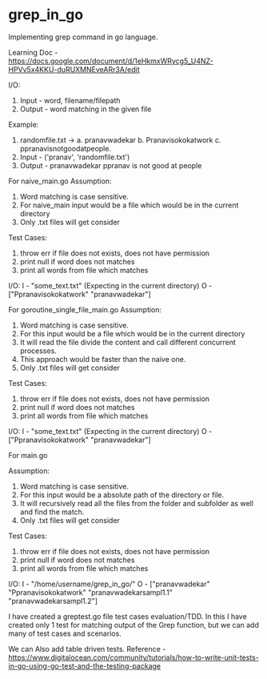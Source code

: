 # grep_in_go
Implementing grep command in go language.

Learning Doc - https://docs.google.com/document/d/1eHkmxWRycg5_U4NZ-HPVv5x4KKU-duRUXMNEveARr3A/edit

I/O:
1. Input - word, filename/filepath
2. Output - word matching in the given file

Example:
1. randomfile.txt -> a. pranavwadekar
                     b. Pranavisokokatwork
                     c. ppranavisnotgoodatpeople.
2. Input - ('pranav', 'randomfile.txt')
3. Output - pranavwadekar
            ppranav is not good at people


For naive_main.go
Assumption: 
1. Word matching is case sensitive.
2. For naive_main input would be a file which would be in the current directory
3. Only .txt files will get consider

Test Cases:
1. throw err if file does not exists, does not have permission
2. print null if word does not matches
3. print all words from file which matches

I/O:
I - "some_text.txt" (Expecting in the current directory)
O - ["Ppranavisokokatwork" "pranavwadekar"]

For goroutine_single_file_main.go
Assumption: 
1. Word matching is case sensitive.
2. For this input would be a file which would be in the current directory
3. It will read the file divide the content and call different concurrent processes. 
4. This approach would be faster than the naive one.
5. Only .txt files will get consider

Test Cases:
1. throw err if file does not exists, does not have permission
2. print null if word does not matches
3. print all words from file which matches

I/O:
I - "some_text.txt" (Expecting in the current directory)
O - ["Ppranavisokokatwork" "pranavwadekar"]

For main.go

Assumption: 
1. Word matching is case sensitive.
2. For this input would be a absolute path of the directory or file.
3. It will recursively read all the files from the folder and subfolder as well and find the match.
4. Only .txt files will get consider

Test Cases:
1. throw err if file does not exists, does not have permission
2. print null if word does not matches
3. print all words from file which matches

I/O:
I - "/home/username/grep_in_go/"
O - ["pranavwadekar" "Ppranavisokokatwork" "pranavwadekarsampl1.1" "pranavwadekarsampl1.2"]

I have created a greptest.go file test cases evaluation/TDD.
In this I have created only 1 test for matching output of the Grep function, but we can add many of
test cases and scenarios.

We can Also add table driven tests.
Reference - https://www.digitalocean.com/community/tutorials/how-to-write-unit-tests-in-go-using-go-test-and-the-testing-package
